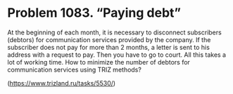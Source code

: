 # Problem 1083. “Paying debt”

At the beginning of each month, it is necessary to disconnect subscribers (debtors) for communication services provided by the company. If the subscriber does not pay for more than 2 months, a letter is sent to his address with a request to pay. Then you have to go to court. All this takes a lot of working time. How to minimize the number of debtors for communication services using TRIZ methods?

(https://www.trizland.ru/tasks/5530/)